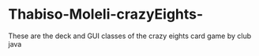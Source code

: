 # Thabiso-Moleli-crazyEights-
These are the deck and GUI classes of the crazy eights card game by club java   
